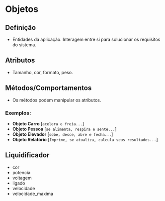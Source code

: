 # **Objetos**

## **Definição**

* Entidades da aplicação. Interagem entre si para solucionar os requisitos do sistema.

## **Atributos**

* Tamanho, cor, formato, peso.

## **Métodos/Comportamentos**

* Os métodos podem manipular os atributos.

### **Exemplos:**

* **Objeto Carro** [`acelera e freia...`]
* **Objeto Pessoa** [`se alimenta, respira e sente...`]
* **Objeto Elevador** [`sobe, desce, abre e fecha...`]
* **Objeto Relatório** [`Imprime, se atualiza, calcula seus resultados...`]

## **Liquidificador**

* cor
* potencia
* voltagem
* ligado
* velocidade
* velocidade_maxima
